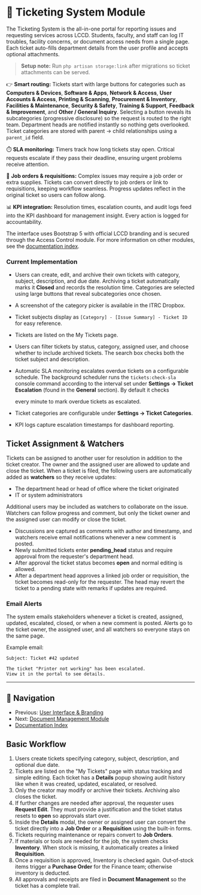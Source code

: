 # 🎫 Ticketing System Module

The Ticketing System is the all-in-one portal for reporting issues and requesting services across LCCD. Students, faculty, and staff can log IT troubles, facility concerns, or document access needs from a single page. Each ticket auto-fills department details from the user profile and accepts optional attachments.

> **Setup note:** Run `php artisan storage:link` after migrations so ticket attachments can be served.

👉 **Smart routing:** Tickets start with large buttons for categories such as **Computers & Devices**, **Software & Apps**, **Network & Access**, **User Accounts & Access**, **Printing & Scanning**, **Procurement & Inventory**, **Facilities & Maintenance**, **Security & Safety**, **Training & Support**, **Feedback & Improvement**, and **Other / General Inquiry**. Selecting a button reveals its subcategories (progressive disclosure) so the request is routed to the right team. Department heads are notified instantly so nothing gets overlooked. Ticket categories are stored with parent → child relationships using a `parent_id` field.

⏱️ **SLA monitoring:** Timers track how long tickets stay open. Critical requests escalate if they pass their deadline, ensuring urgent problems receive attention.

🔗 **Job orders & requisitions:** Complex issues may require a job order or extra supplies. Tickets can convert directly to job orders or link to requisitions, keeping workflow seamless. Progress updates reflect in the original ticket so users can follow along.

📊 **KPI integration:** Resolution times, escalation counts, and audit logs feed into the KPI dashboard for management insight. Every action is logged for accountability.

The interface uses Bootstrap 5 with official LCCD branding and is secured through the Access Control module. For more information on other modules, see the [documentation index](README.md).
### Current Implementation
 - Users can create, edit, and archive their own tickets with category, subject, description, and due date. Archiving a ticket automatically marks it **Closed** and records the resolution time. Categories are selected using large buttons that reveal subcategories once chosen.
- A screenshot of the category picker is available in the ITRC Dropbox.

- Ticket subjects display as `[Category] - [Issue Summary] - Ticket ID` for easy reference.
- Tickets are listed on the My Tickets page.
- Users can filter tickets by status, category, assigned user, and choose whether to include archived tickets. The search box checks both the ticket subject and description.
- Automatic SLA monitoring escalates overdue tickets on a configurable schedule.
  The background scheduler runs the `tickets:check-sla` console command according
  to the interval set under **Settings → Ticket Escalation** (found in the **General** section). By default it checks

  every minute to mark overdue tickets as escalated.
- Ticket categories are configurable under **Settings → Ticket Categories**.
- KPI logs capture escalation timestamps for dashboard reporting.

## Ticket Assignment & Watchers
Tickets can be assigned to another user for resolution in addition to the ticket creator. The owner and the assigned user are allowed to update and close the ticket. When a ticket is filed, the following users are automatically added as **watchers** so they receive updates:

- The department head or head of office where the ticket originated
- IT or system administrators

Additional users may be included as watchers to collaborate on the issue. Watchers can follow progress and comment, but only the ticket owner and the assigned user can modify or close the ticket.
- Discussions are captured as comments with author and timestamp, and watchers
  receive email notifications whenever a new comment is posted.
- Newly submitted tickets enter **pending_head** status and require approval from the requester's department head.
- After approval the ticket status becomes **open** and normal editing is allowed.
- After a department head approves a linked job order or requisition,
  the ticket becomes read-only for the requester. The head may revert the
  ticket to a pending state with remarks if updates are required.

### Email Alerts
The system emails stakeholders whenever a ticket is created, assigned, updated, escalated, closed, or when a new comment is posted. Alerts go to the ticket owner, the assigned user, and all watchers so everyone stays on the same page.

Example email:

```
Subject: Ticket #42 updated

The ticket "Printer not working" has been escalated.
View it in the portal to see details.
```
---
## 🚀 Navigation
- Previous: [User Interface & Branding](user-interface-branding.md)
- Next: [Document Management Module](document-management-module.md)
- [Documentation Index](README.md)

## Basic Workflow

1. Users create tickets specifying category, subject, description, and optional due date.
2. Tickets are listed on the "My Tickets" page with status tracking and simple editing.
   Each ticket has a **Details** popup showing audit history like when it was created, updated, escalated, or resolved.
3. Only the creator may modify or archive their tickets. Archiving also closes the ticket.
4. If further changes are needed after approval, the requester uses **Request Edit**.
   They must provide a justification and the ticket status resets to **open** so approvals start over.
5. Inside the **Details** modal, the owner or assigned user can convert the ticket directly into a **Job Order** or a **Requisition** using the built-in forms.
6. Tickets requiring maintenance or repairs convert to **Job Orders**.
7. If materials or tools are needed for the job, the system checks **Inventory**. When stock is missing, it automatically creates a linked **Requisition**.
8. Once a requisition is approved, Inventory is checked again. Out‑of‑stock items trigger a **Purchase Order** for the Finance team; otherwise inventory is deducted.
9. All approvals and receipts are filed in **Document Management** so the ticket has a complete trail.
